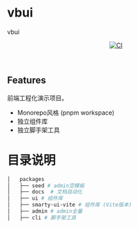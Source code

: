 # vbui
vbui
<br>





<p align="center">
    <!-- <a href="https://www.npmjs.com/package/smarty-admin-ui"><img src="https://img.shields.io/npm/v/smarty-admin-ui?color=c95f8b&amp;label=" alt="NPM version"></a> -->
    <a href="https://github.com/fengjinlong/vbui/actions/workflows/main.yml"><img src="https://github.com/fengjinlong/vbui/blob/main/badge.svg" alt="CI" style="max-width: 100%;"></a>
</p>

<br>

## Features

前端工程化演示项目。

- Monorepo风格 (pnpm workspace)
- 独立组件库
- 独立脚手架工具

# 目录说明
```bash
│   packages
│   ├── seed # admin空模板
│   ├── docs  # 文档自动化
│   ├── ui # 组件库
│   ├── smarty-ui-vite # 组件库 (Vite版本)
│   ├── admin # admin全量
│   ├── cli # 脚手架工具
```
